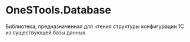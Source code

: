 # OneSTools.Database

Библиотека, предназначенная для чтения структуры конфигурации 1С из существующей базы данных.

